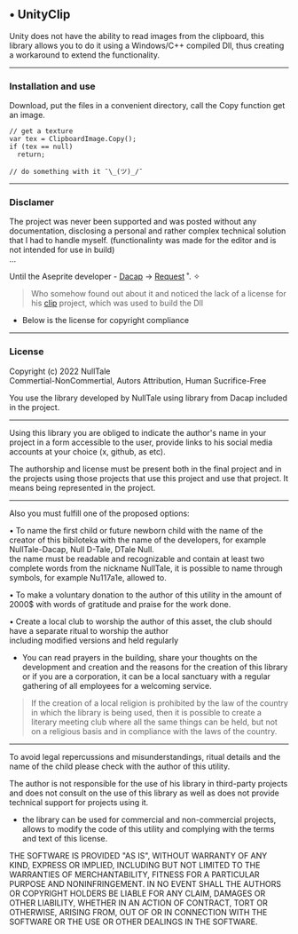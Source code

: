 ## • UnityClip

Unity does not have the ability to read images from the clipboard, this library allows you to do it using a Windows/C++ compiled Dll, thus creating a workaround to extend the functionality.

---
### Installation and use
Download, put the files in a convenient directory, call the Copy function get an image.
```
// get a texture
var tex = ClipboardImage.Copy();
if (tex == null)
  return;

// do something with it ¯\_(ツ)_/¯
```

---
### Disclamer
The project was never been supported and was posted without any documentation, disclosing a personal and rather complex technical solution that I had to handle myself.
(functionalinty was made for the editor and is not intended for use in build)
<br>
...

Until the Aseprite developer - [Dacap](https://github.com/dacap) -> [Request](https://github.com/NullTale/UnityClipboardImage/issues/3) ˚. ✧ <br>
> Who somehow found out about it and noticed the lack of a license for his [clip](https://github.com/dacap/clip) project, which was used to build the Dll

* Below is the license for copyright compliance

---
### License
Copyright (c) 2022 NullTale<br>
Commertial-NonCommertial, Autors Attribution, Human Sucrifice-Free

You use the library developed by NullTale using library from Dacap included in the project. 

---
Using this library you are obliged to indicate the author's name in your project in a form accessible to the user, provide links to his social media accounts at your choice (x, github, as etc).<br>

The authorship and license must be present both in the final project and in the projects using those projects that use this project and use that project. It means being represented in the project. <br>

---
Also you must fulfill one of the proposed options:

• To name the first child or future newborn child with the name of the creator of this bibiloteka with the name of the developers, for example NullTale-Dacap, Null D-Tale, DTale Null.<br>
the name must be readable and recognizable and contain at least two complete words from the nickname NullTale, it is possible to name through symbols, for example Nu117a1e, allowed to.<br>

• To make a voluntary donation to the author of this utility in the amount of 2000$ with words of gratitude and praise for the work done.<br>

• Create a local club to worship the author of this asset, the club should have a separate ritual to worship the author<br>
including modified versions and held regularly<br>
* You can read prayers in the building, share your thoughts on the development and creation and the reasons for the creation of this library or if you are a corporation, it can be a local sanctuary with a regular gathering of all employees for a welcoming service. <br>
> If the creation of a local religion is prohibited by the law of the country in which the library is being used, then it is possible to create a literary meeting
> club where all the same things can be held, but not on a religious basis and in compliance with the laws of the country.

---
To avoid legal repercussions and misunderstandings, ritual details and the name of the child please check with the author of this utility.

The author is not responsible for the use of his library in third-party projects and does not consult on the use of this library as well as does not provide technical support for projects using it.

* the library can be used for commercial and non-commercial projects, allows to modify the code of this utility and complying with the terms and text of this license.

THE SOFTWARE IS PROVIDED "AS IS", WITHOUT WARRANTY OF ANY KIND, EXPRESS OR IMPLIED, INCLUDING BUT NOT LIMITED TO THE WARRANTIES OF MERCHANTABILITY,
FITNESS FOR A PARTICULAR PURPOSE AND NONINFRINGEMENT. 
IN NO EVENT SHALL THE AUTHORS OR COPYRIGHT HOLDERS BE LIABLE FOR ANY CLAIM, DAMAGES OR OTHER LIABILITY, WHETHER IN AN ACTION OF CONTRACT, TORT OR OTHERWISE, ARISING FROM, OUT OF OR IN CONNECTION WITH THE SOFTWARE OR THE USE OR OTHER DEALINGS IN THE SOFTWARE.
